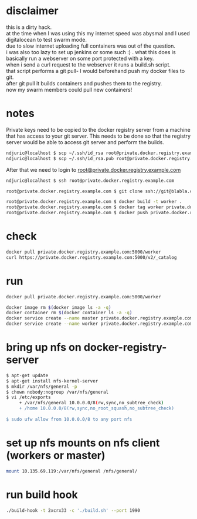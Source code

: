 # disclaimer
this is a dirty hack.    
at the time when I was using this my internet speed was abysmal and I used digitalocean to test swarm mode.  
due to slow internet uploading full containers was out of the question.  
i was also too lazy to set up jenkins or some such :) . 
what this does is basically run a webserver on some port protected with a key.  
when i send a curl request to the webserver it runs a build.sh script.  
that script performs a git pull- I would beforehand push my docker files to git.  
after git pull it builds containers and  pushes them to the registry.  
now my swarm members could pull new containers!  

# notes
Private keys need to be copied to the docker registry server from a machine that has access
to your git server.
This needs to be done so that the registry server would be able to access git server and 
perform the builds.
```bash
ndjuric@localhost $ scp ~/.ssh/id_rsa root@private.docker.registry.example.com:/root/.ssh/id_rsa    
ndjuric@localhost $ scp ~/.ssh/id_rsa.pub root@private.docker.registry.example.com:/root/.ssh/id_rsa.pub
```

After that we need to login to root@private.docker.registry.example.com
```bash
ndjuric@localhost $ ssh root@private.docker.registry.example.com

root@private.docker.registry.example.com $ git clone ssh://git@blabla.com:23045/video-transcoder

root@private.docker.registry.example.com $ docker build -t worker .  
root@private.docker.registry.example.com $ docker tag worker private.docker.registry.example.com:5000/worker  
root@private.docker.registry.example.com $ docker push private.docker.registry.example.com:5000/worker  
```

# check
```bash
docker pull private.docker.registry.example.com:5000/worker
curl https://private.docker.registry.example.com:5000/v2/_catalog  
```

# run
```bash
docker pull private.docker.registry.example.com:5000/worker

docker image rm $(docker image ls -a -q)
docker container rm $(docker container ls -a -q)
docker service create --name master private.docker.registry.example.com:5000/master  
docker service create --name worker private.docker.registry.example.com:5000/worker  
```

# bring up nfs on docker-registry-server
```bash
$ apt-get update  
$ apt-get install nfs-kernel-server
$ mkdir /var/nfs/general -p
$ chown nobody:nogroup /var/nfs/general
$ vi /etc/exports
     + /var/nfs/general 10.0.0.0/8(rw,sync,no_subtree_check)                                                               │Thank you for using DigitalOcean's Docker Application.
     + /home 10.0.0.0/8(rw,sync,no_root_squash,no_subtree_check)
   
$ sudo ufw allow from 10.0.0.0/8 to any port nfs
```

# set up nfs mounts on nfs client (workers or master)
```bash
mount 10.135.69.119:/var/nfs/general /nfs/general/
```

# run build hook
```bash
./build-hook -t 2xcrx33 -c './build.sh' --port 1990
```
